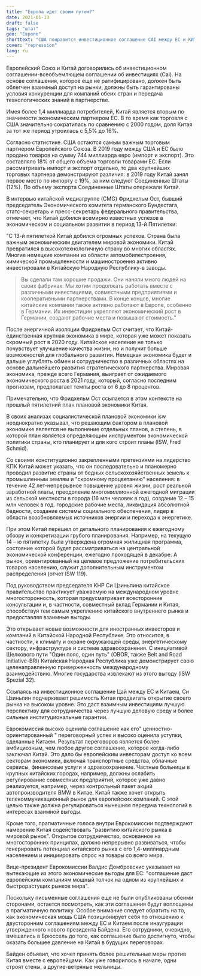 ```yaml
---
title: "Европа идет своим путем?"
date: 2021-01-13
draft: false
tags: "штат"
geo: "Европе"
shorttext: "США понравится инвестиционное соглашение CAI между ЕС и КИТАЕМ? Когда дует ветер, одни строят стены, другие - ветряные мельницы!"
cover: "repression"
lang: ru
---
```


Европейский Союз и Китай договорились об инвестиционном соглашении-всеобъемлющем соглашении об инвестициях (Cai). На основе соглашения, которое еще не ратифицировано, должен быть облегчен взаимный доступ на рынки, должны быть гарантированы условия конкуренции для компаний обеих стран и передача технологических знаний в партнерстве.

Имея более 1,4 миллиарда потребителей, Китай является вторым по значимости экономическим партнером ЕС. В то время как торговля с США значительно сократилась по сравнению с 2000 годом, доля Китая за тот же период утроилась с 5,5% до 16%.

Согласно статистике. США остаются самым важным торговым партнером Европейского Союза. В 2019 году между США и ЕС было продано товаров на сумму 744 миллиарда евро (импорт и экспорт). Это составляло 18% от общего объема торговли товарами ЕС. Если рассматривать импорт и экспорт отдельно, то два крупнейших торговых партнера демонстрируют различия: в 2019 году Китай занял первое место по импорту с 19%, за ним следуют Соединенные Штаты (12%). По объему экспорта Соединенные Штаты опережали Китай.

В интервью китайской медиагруппе (CMG) Фридхельм Ост, бывший председатель Экономического комитета германского Бундестага, статс-секретарь и пресс-секретарь федерального правительства, отмечает, что Китай добился всемирно известных успехов в экономическом и социальном развитии в период 13-й Пятилетки:

"С 13-й пятилеткой Китай добился огромных успехов.  Страна была важным экономическим двигателем мировой экономики. Китай превратился в высокотехнологичную страну во многих областях. Многие немецкие компании из области автомобилестроения, химической промышленности и машиностроения активно инвестировали в Китайскую Народную Республику-в заводы.

> Вы сделали там хорошие продажи. Они наняли много людей на своих фабриках. Мы хотим продолжать работать вместе с различными инвестициями, совместными предприятиями и кооперативными партнерствами. В конце концов, многие китайские компании также активно работают в Европе, особенно в Германии. Их инвестиции укрепляют экономический рост в Германии, создают рабочие места и повышают стоимость."

После энергичной изоляции Фридхельм Ост считает, что Китай-единственная крупная экономика в мире, которая уже может показать скромный рост в 2020 году. Китайское население не только почувствует улучшение качества жизни, но и получит больше возможностей для глобального развития. Немецкая экономика будет и дальше углублять обмен и сотрудничество в различных областях на основе дальнейшего развития стратегического партнерства. Мировая экономика, прежде всего Германия, выиграет от ожидаемого экономического роста в 2021 году, который, согласно последним прогнозам, предполагает темпы роста от 6 до 8 процентов.

Примечательно, что Фридхельм Ост ссылается в этом контексте на прошлый пятилетний план плановой экономики Китая.

В своих анализах социалистической плановой экономики isw неоднократно указывал, что решающим фактором в плановой экономике является не выполнение отдельных планов, а степень, в которой план является определяющим инструментом экономической политики страны, кто планирует и для кого строит планы (ISW, Fred Schmid).

Со своими конституционно закрепленными претензиями на лидерство КПК Китай может указать, что он последовательно и планомерно проводил развитие страны от бедных сельскохозяйственных земель к промышленным землям и "скромному процветанию" населения: в течение 42 лет-непрерывное повышение уровня жизни, рост реальной заработной платы, преодоление многомиллионной ежегодной миграции из сельской местности в города (16 млн человек в год), создание 12 – 15 млн человек в год. городские рабочие места, ликвидация абсолютной бедности, создание системы социального обеспечения, лидер в области возобновляемых источников энергии и перехода к энергетике.

При этом Китай перешел от детального планирования к ежегодному обзору и конкретизации грубого планирования. Например, на текущую 14 – ю пятилетку была утверждена огромная жилищная программа, состояние которой будет рассматриваться на центральной экономической конференции, ежегодно проходящей в декабре.  А рынок, ориентированный на целевое предложение потребительских товаров населению, служит дополнительным инструментом распределения (отчет ISW 119).

Под руководством председателя КНР Си Цзиньпина китайское правительство практикует уважаемую на международном уровне многосторонность, которая предусматривает всесторонние консультации и, в частности, совместный вклад Германии и Китая, способствуя тем самым укреплению китайского внутреннего рынка и предоставляя взаимные выгоды.

Это открывает новые возможности для иностранных инвесторов и компаний в Китайской Народной Республике. Это относится, в частности, к климату и охране окружающей среды, энергетическому сектору, инфраструктуре и системе здравоохранения. С инициативой Шелкового пути "Один пояс, один путь" (OBOR, также Belt and Road Initiative-BRI) Китайская Народная Республика уже демонстрирует свою целенаправленную приверженность международному взаимодействию. Многие государства извлекают из этого выгоду (ISW Spezial 32).

Ссылаясь на инвестиционное соглашение Цай между ЕС и Китаем, Си Цзиньпин подчеркивает решимость Китая продвигать открытие своего рынка на высоком уровне. Это даст взаимным инвестициям лучшую перспективу для сотрудничества через лучшую деловую среду и более сильные институциональные гарантии.

Еврокомиссия высоко оценила соглашение как его" ценностно-ориентированный " переговорный успех и высоко оценила уступки, сделанные Китаем. Результат переговоров является более амбициозным, чем любое другое соглашение, которое когда-либо заключал Китай. Это дало бы европейским инвесторам доступ ко всем секторам экономики, включая транспортные средства, облачные сервисы, финансовые услуги и здравоохранение. Частные больницы в крупных китайских городах, например, должны ослабить регулирование совместных предприятий, которое уже давно реализуется, например, через контрольный пакет акций автопроизводителя BMW в Китае. Китай также хочет открыть телекоммуникационный рынок для европейских компаний. С этой целью также должна регулироваться нынешняя передача технологий в интересах взаимной выгоды.

Кроме того, прагматичные голоса внутри Еврокомиссии подтверждают намерение Китая содействовать "развитию китайского рынка в мировой рынок". Открытое сотрудничество, основанное на многосторонних принципах, должно непрерывно развиваться, чтобы генерировать потенциал китайского рынка с его 1,4-миллиардным населением и инициировать спрос на товары со всего мира.

Вице-президент Еврокомиссии Валдис Домбровскис указывает на вытекающие из этого экономические выгоды для ЕС: "соглашение даст европейским компаниям мощный толчок на одном из крупнейших и быстрорастущих рынков мира".

Поскольку письменные соглашения еще не были опубликованы обеими сторонами, остается посмотреть, как эти соглашения будут воплощены в прагматичную политику. Особое внимание следует обратить на то, как экономическая мощь США позиционирует себя по отношению к двусторонним соглашениям между ЕС и Китаем после инаугурации утвержденного нового президента Байдена. Его сотрудники, очевидно, вмешались в Брюссель до того, как соглашение было достигнуто, чтобы оказать большее давление на Китай в будущих переговорах.

Байден объявил, что хочет принять более решительные меры против Китая вместе с европейцами. Как уже говорилось в начале, одни строят стены, а другие-ветряные мельницы.
